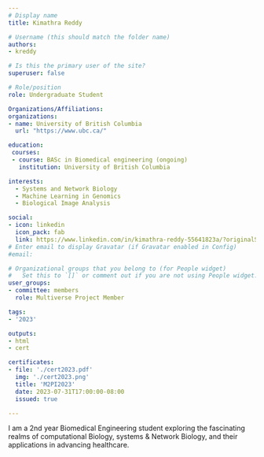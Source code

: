```yaml
---
# Display name
title: Kimathra Reddy

# Username (this should match the folder name)
authors:
- kreddy

# Is this the primary user of the site?
superuser: false

# Role/position
role: Undergraduate Student

Organizations/Affiliations:
organizations:
- name: University of British Columbia
  url: "https://www.ubc.ca/"

education:
 courses:
 - course: BASc in Biomedical engineering (ongoing)
   institution: University of British Columbia

interests:
  - Systems and Network Biology
  - Machine Learning in Genomics
  - Biological Image Analysis

social:
- icon: linkedin
  icon_pack: fab
  link: https://www.linkedin.com/in/kimathra-reddy-55641823a/?originalSubdomain=ca
# Enter email to display Gravatar (if Gravatar enabled in Config)
#email:

# Organizational groups that you belong to (for People widget)
#   Set this to `[]` or comment out if you are not using People widget.
user_groups:
- committee: members
  role: Multiverse Project Member

tags:
- '2023'

outputs:
- html
- cert

certificates:
- file: './cert2023.pdf'
  img: './cert2023.png'
  title: 'M2PI2023'
  date: 2023-07-31T17:00:00-08:00
  issued: true

---
```

I am a 2nd year Biomedical Engineering student exploring the fascinating realms
of computational Biology, systems & Network Biology, and their applications in
advancing healthcare.
